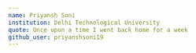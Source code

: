 ```yaml
---
name: Priyansh Soni
institution: Delhi Technological University 
quote: Once upon a time I went back home for a week
github_user: priyanshsoni19
---
```

